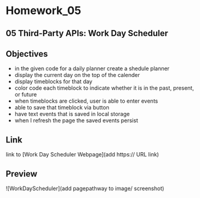# Homework_05
## 05 Third-Party APIs: Work Day Scheduler 

## Objectives 
- in the given code for a daily planner create a shedule planner 
- display the current day on the top of the calender 
- display timeblocks for that day 
- color code each timeblock to indicate whether it is in the past, present, or future 
- when timeblocks are clicked, user is able to enter events 
- able to save that timeblock via button 
- have text events that is saved in local storage 
- when I refresh the page the saved events persist

## Link 
link to [Work Day Scheduler Webpage](add https:// URL link)
<!-- add URL link! -->

## Preview 
![WorkDayScheduler](add pagepathway to image/ screenshot)
<!-- add screenshot -->